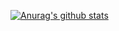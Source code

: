 [![Anurag's github stats](https://github-readme-stats.vercel.app/api?username=ceosss&hide=contribs,prs&count_private=true&show_icons=true&theme=meko)](https://github.com/anuraghazra/github-readme-stats)
